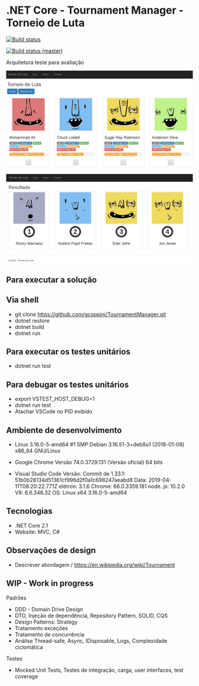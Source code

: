 # .NET Core - Tournament Manager - Torneio de Luta
[![Build status](https://ci.appveyor.com/api/projects/status/2y84mtiwgc0iowlk?svg=true)](https://ci.appveyor.com/project/gcoppini/tournamentmanager)



[![Build status (master)](https://ci.appveyor.com/api/projects/status/2y84mtiwgc0iowlk/branch/master?svg=true)](https://ci.appveyor.com/project/gcoppini/tournamentmanager/branch/master)

Arquitetura teste para avaliação



![Tela incial](https://github.com/gcoppini/TournamentManager/blob/master/screen_inicio.png)

![Tela Resultados](https://github.com/gcoppini/TournamentManager/blob/master/screen_result.png)

## Para executar a solução
## Via shell
- git clone https://github.com/gcoppini/TournamentManager.git
- dotnet restore
- dotnet build
- dotnet run

## Para executar os testes unitários
- dotnet run test

## Para debugar os testes unitários
- export VSTEST_HOST_DEBUG=1
- dotnet run test
- Atachar VSCode no PID exibido

## Ambiente de desenvolvimento
- Linux 
3.16.0-5-amd64 #1 SMP Debian 3.16.51-3+deb8u1 (2018-01-08) x86_64 GNU/Linux

- Google Chrome 
Versão 74.0.3729.131 (Versão oficial) 64 bits

- Visual Studio Code 
Versão: Commit de 1.33.1: 51b0b28134d51361cf996d2f0a1c698247aeabd8 Data: 2019-04-11T08:20:22.771Z elétron: 3.1.6 Chrome: 66.0.3359.181 node. js: 10.2.0 V8: 6.6.346.32 OS: Linux x64 3.16.0-5-amd64

## Tecnologias
- .NET Core 2.1
- Website: MVC, C#

## Observações de design
- Descrever abordagem /
https://en.wikipedia.org/wiki/Tournament


## WIP - Work in progress
Padrões
- DDD - Domain Drive Design 
- DTO, Injeção de dependência, Repository Pattern, SOLID, CQS
- Design Patterns: Strategy
- Tratamento exceções
- Tratamento de concurrência
- Análise Thread-safe, Async, IDisposable, Logs, Complexidade ciclomática

Testes
- Mocked Unit Tests, Testes de integração, carga, user interfaces, test coverage